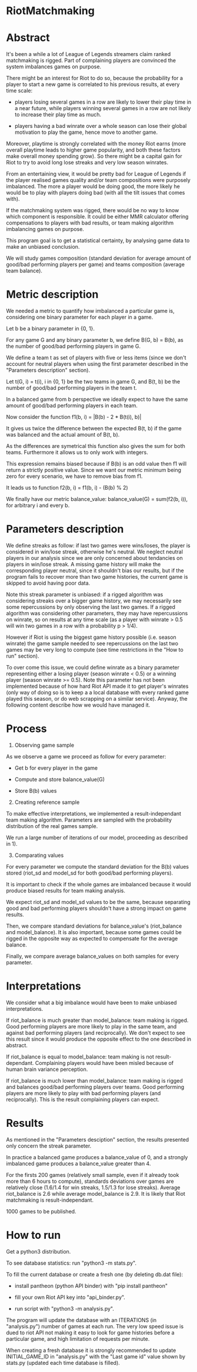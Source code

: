# RiotMatchmaking

# Abstract

It's been a while a lot of League of Legends streamers claim ranked matchmaking is rigged. Part of complaining players are convinced the system imbalances games on purpose.

There might be an interest for Riot to do so, because the probability for a player to start a new game is correlated to his previous results, at every time scale: 

- players losing several games in a row are likely to lower their play time in a near future, while players winning several games in a row are not likely to increase their play time as much.

- players having a bad winrate over a whole season can lose their global motivation to play the game, hence move to another game.

Moreover, playtime is strongly correlated with the money Riot earns (more overall playtime leads to higher game popularity, and both these factors make overall money spending grow). So there might be a capital gain for Riot to try to avoid long lose streaks and very low season winrates.

From an entertaining view, it would be pretty bad for League of Legends if the player realised games quality and/or team compositions were purposely imbalanced. The more a player would be doing good, the more likely he would be to play with players doing bad (with all the tilt issues that comes with).

If the matchmaking system was rigged, there would be no way to know which component is responsible. It could be either MMR calculator offering compensations to players with bad results, or team making algorithm imbalancing games on purpose.

This program goal is to get a statistical certainty, by analysing game data to make an unbiased conclusion.

We will study games composition (standard deviation for average amount of good/bad performing players per game) and teams composition (average team balance).

# Metric description

We needed a metric to quantify how imbalanced a particular game is, considering one binary parameter for each player in a game.

Let b be a binary parameter in {0, 1}.

For any game G and any binary parameter b, we define B(G, b) = B(b), as the number of good/bad performing players in game G.

We define a team t as set of players with five or less items (since we don't account for neutral players when using the first parameter described in the "Parameters description" section).

Let t(G, i) = t(i), i in {0, 1} be the two teams in game G, and B(t, b) be the number of good/bad performing players in the team t.

In a balanced game from b perspective we ideally expect to have the same amount of good/bad performing players in each team.

Now consider the function f1(b, i) = |B(b) - 2 * B(t(i), b)|

It gives us twice the difference between the expected B(t, b) if the game was balanced and the actual amount of B(t, b).

As the differences are symetrical this function also gives the sum for both teams. Furthermore it allows us to only work with integers.

This expression remains biased because if B(b) is an odd value then f1 will return a strictly positive value. Since we want our metric minimum being zero for every scenario, we have to remove bias from f1.

It leads us to function f2(b, i) = f1(b, i) - (B(b) % 2)

We finally have our metric balance_value: balance_value(G) = sum(f2(b, i)), for arbitrary i and every b.

# Parameters description

We define streaks as follow: if last two games were wins/loses, the player is considered in win/lose streak, otherwise he's neutral. We neglect neutral players in our analysis since we are only concerned about tendancies on players in win/lose streak. A missing game history will make the corresponding player neutral, since it shouldn't bias our results, but if the program fails to recover more than two game histories, the current game is skipped to avoid having poor data.

Note this streak parameter is unbiased: if a rigged algorithm was considering streaks over a bigger game history, we may necessarily see some repercussions by only observing the last two games. If a rigged algorithm was considering other parameters, they may have repercussions on winrate, so on results at any time scale (as a player with winrate > 0.5 will win two games in a row with a probability p > 1/4).

However if Riot is using the biggest game history possible (i.e. season winrate) the game sample needed to see repercussions on the last two games may be very long to compute (see time restrictions in the "How to run" section).

To over come this issue, we could define winrate as a binary parameter representing either a losing player (season winrate < 0.5) or a winning player (season winrate >= 0.5). Note this parameter has not been implemented because of how hard Riot API made it to get player's winrates (only way of doing so is to keep a a local database with every ranked game played this season, or do web scrapping on a similar service). Anyway, the following content describe how we would have managed it.

# Process

1) Observing game sample

As we observe a game we proceed as follow for every parameter:

- Get b for every player in the game

- Compute and store balance_value(G)

- Store B(b) values

2) Creating reference sample

To make effective interpretations, we implemented a result-independant team making algorithm. Parameters are sampled with the probability distribution of the real games sample.

We run a large number of iterations of our model, proceeding as described in 1).

3) Comparating values

For every parameter we compute the standard deviation for the B(b) values stored (riot_sd and model_sd for both good/bad performing players).

It is important to check if the whole games are imbalanced because it would produce biased results for team making analysis.

We expect riot_sd and model_sd values to be the same, because separating good and bad performing players shouldn't have a strong impact on game results.

Then, we compare standard deviations for balance_value's (riot_balance and model_balance). It is also important, because some games could be rigged in the opposite way as expected to compensate for the average balance.

Finally, we compare average balance_values on both samples for every parameter.

# Interpretations

We consider what a big imbalance would have been to make unbiased interpretations.

If riot_balance is much greater than model_balance: team making is rigged. Good performing players are more likely to play in the same team, and against bad performing players (and reciprocally).
We don't expect to see this result since it would produce the opposite effect to the one described in abstract.

If riot_balance is equal to model_balance: team making is not result-dependant. Complaining players would have been misled because of human brain variance perception.

If riot_balance is much lower than model_balance: team making is rigged and balances good/bad performing players over teams. Good performing players are more likely to play with bad performing players (and reciprocally).
This is the result complaining players can expect.

# Results

As mentioned in the "Parameters desciption" section, the results presented only concern the streak parameter.

In practice a balanced game produces a balance_value of 0, and a strongly imbalanced game produces a balance_value greater than 4.

For the firsts 200 games (relatively small sample, even if it already took more than 6 hours to compute), standards deviations over games are relatively close (1.6/1.4 for win streaks, 1.5/1.3 for lose streaks).
Average riot_balance is 2.6 while average model_balance is 2.9. It is likely that Riot matchmaking is result-independant. 

1000 games to be published.

# How to run

Get a python3 distribution.

To see database statistics: run "python3 -m stats.py".

To fill the current database or create a fresh one (by deleting db.dat file):

- install pantheon (python API binder) with "pip install pantheon"

- fill your own Riot API key into "api_binder.py".

- run script with "python3 -m analysis.py".

The program will update the database with an ITERATIONS (in "analysis.py") number of games at each run. The very low speed issue is dued to riot API not making it easy to look for game histories before a particular game, and high limitation of requests per minute.

When creating a fresh database it is strongly recommended to update INITIAL_GAME_ID in "analysis.py" with the "Last game id" value shown by stats.py (updated each time database is filled).






